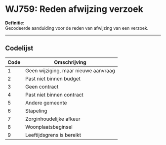 # WJ759: Reden afwijzing verzoek

**Definitie:**  
Gecodeerde aanduiding voor de reden van afwijzing van een verzoek.

---

## Codelijst

| Code | Omschrijving |
|------|--------------|
| 1 | Geen wijziging, maar nieuwe aanvraag |
| 2 | Past niet binnen budget |
| 3 | Geen contract |
| 4 | Past niet binnen contract |
| 5 | Andere gemeente |
| 6 | Stapeling |
| 7 | Zorginhoudelijke afkeur |
| 8 | Woonplaatsbeginsel |
| 9 | Leeftijdsgrens is bereikt |
